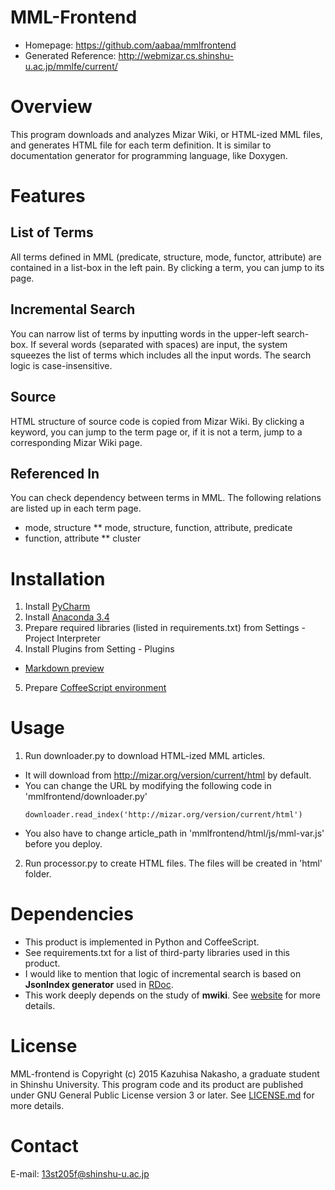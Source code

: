 MML-Frontend
===========================================================
* Homepage: https://github.com/aabaa/mmlfrontend
* Generated Reference: http://webmizar.cs.shinshu-u.ac.jp/mmlfe/current/

Overview
===========================================================
This program downloads and analyzes Mizar Wiki, or HTML-ized MML files, and generates HTML file for each term definition.
It is similar to documentation generator for programming language, like Doxygen.

Features
===========================================================
## List of Terms
All terms defined in MML (predicate, structure, mode, functor, attribute) are contained in a list-box in the left pain.
By clicking a term, you can jump to its page.

## Incremental Search
You can narrow list of terms by inputting words in the upper-left search-box.
If several words (separated with spaces) are input, the system squeezes the list of terms which includes all the input words.
The search logic is case-insensitive.

## Source
HTML structure of source code is copied from Mizar Wiki.
By clicking a keyword, you can jump to the term page or, if it is not a term, jump to a corresponding Mizar Wiki page.

## Referenced In
You can check dependency between terms in MML.
The following relations are listed up in each term page.
* mode, structure
** mode, structure, function, attribute, predicate
* function, attribute
** cluster

Installation
===========================================================
1. Install [PyCharm](https://www.jetbrains.com/pycharm/)
2. Install [Anaconda 3.4](http://continuum.io/downloads#py34)
3. Prepare required libraries (listed in requirements.txt) from Settings - Project Interpreter
4. Install Plugins from Setting - Plugins
  * [Markdown preview](https://plugins.jetbrains.com/plugin/5970?pr=phpStorm)
5. Prepare [CoffeeScript environment](https://www.jetbrains.com/pycharm/webhelp/transpiling-coffeescript-to-javascript.html)

Usage
===========================================================
1. Run downloader.py to download HTML-ized MML articles.
  * It will download from http://mizar.org/version/current/html by default.
  * You can change the URL by modifying the following code in 'mmlfrontend/downloader.py'
    ```
    downloader.read_index('http://mizar.org/version/current/html')
    ```
  * You also have to change article_path in 'mmlfrontend/html/js/mml-var.js' before you deploy.
2. Run processor.py to create HTML files. The files will be created in 'html' folder.

Dependencies
===========================================================
* This product is implemented in Python and CoffeeScript.
* See requirements.txt for a list of third-party libraries used in this product.
* I would like to mention that logic of incremental search is based on **JsonIndex generator** used in [RDoc](https://github.com/rdoc/rdoc/blob/master/lib/rdoc/generator/template/json_index/js/searcher.js).
* This work deeply depends on the study of **mwiki**. See [website](http://cs.ru.nl/~urban/MathWiki.html) for more details.

License
===========================================================
MML-frontend is Copyright (c) 2015 Kazuhisa Nakasho, a graduate student in Shinshu University.
This program code and its product are published under GNU General Public License version 3 or later.
See [LICENSE.md](LICENSE.md) for more details.

Contact
===========================================================
E-mail: 13st205f@shinshu-u.ac.jp
